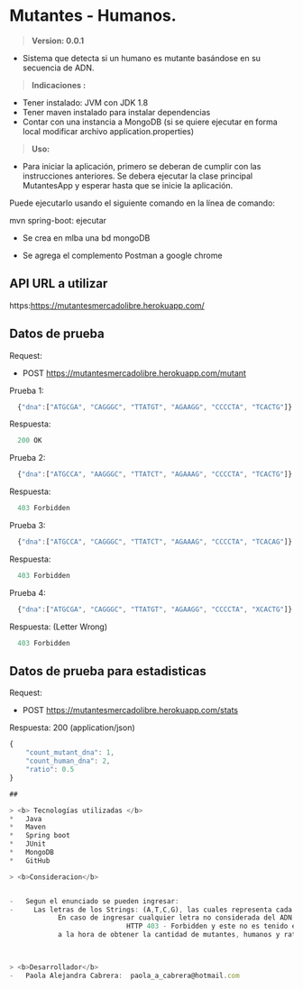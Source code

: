 # Mutantes - Humanos.
> <b>Version: 0.0.1</b>

-   Sistema que detecta si un humano es mutante basándose en su secuencia de ADN.

> <b>Indicaciones :</b>

-   Tener instalado: JVM con JDK 1.8
-	Tener maven instalado para instalar dependencias
-   Contar con una instancia a MongoDB (si se quiere ejecutar en forma local modificar archivo application.properties)
 
> <b>Uso:</b>

-   Para iniciar la aplicación, primero se deberan de cumplir con las instrucciones anteriores. 
	Se debera ejecutar la clase principal MutantesApp  y esperar hasta que se inicie la aplicación.

Puede ejecutarlo usando el siguiente comando en la línea de comando:

mvn spring-boot: ejecutar


-   Se crea en mlba una bd mongoDB 
    
-   Se agrega el complemento Postman a google chrome

        

## API URL a utilizar

https:https://mutantesmercadolibre.herokuapp.com/


## Datos de prueba

Request: 
- POST https://mutantesmercadolibre.herokuapp.com/mutant

Prueba 1:

```javascript
  {"dna":["ATGCGA", "CAGGGC", "TTATGT", "AGAAGG", "CCCCTA", "TCACTG"]}
```

Respuesta:

```javascript
  200 OK
```
Prueba 2:

```javascript
  {"dna":["ATGCCA", "AAGGGC", "TTATCT", "AGAAAG", "CCCCTA", "TCACTG"]}
```

Respuesta:

```javascript
  403 Forbidden
```
Prueba 3:

```javascript
  {"dna":["ATGCCA", "CAGGGC", "TTATCT", "AGAAAG", "CCCCTA", "TCACAG"]}
```

Respuesta:

```javascript
  403 Forbidden
```

Prueba 4:

```javascript
  {"dna":["ATGCGA", "CAGGGC", "TTATGT", "AGAAGG", "CCCCTA", "XCACTG"]}
```

Respuesta: (Letter Wrong)

```javascript
  403 Forbidden
```

## Datos de prueba para estadisticas

Request: 
- POST https://mutantesmercadolibre.herokuapp.com/stats

Respuesta: 200 (application/json)

```javascript
{
    "count_mutant_dna": 1,
    "count_human_dna": 2,
    "ratio": 0.5
}

## 

> <b> Tecnologías utilizadas </b>
*   Java
*   Maven
*   Spring boot
*   JUnit
*   MongoDB
*   GitHub

> <b>Consideracion</b>


-   Segun el enunciado se pueden ingresar:  
-     Las letras de los Strings: (A,T,C,G), las cuales representa cada base nitrogenada del ADN.	
			En caso de ingresar cualquier letra no considerada del ADN se envia un:
							 HTTP 403 - Forbidden y este no es tenido en cuenta
			a la hora de obtener la cantidad de mutantes, humanos y ratio.


   
> <b>Desarrollador</b>
-   Paola Alejandra Cabrera:  paola_a_cabrera@hotmail.com
    

						 					


